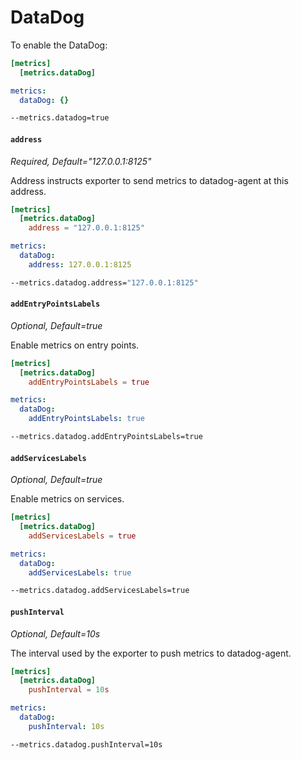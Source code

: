 # DataDog

To enable the DataDog:

```toml tab="File (TOML)"
[metrics]
  [metrics.dataDog]
```

```yaml tab="File (YAML)"
metrics:
  dataDog: {}
```

```bash tab="CLI"
--metrics.datadog=true
```

#### `address`

_Required, Default="127.0.0.1:8125"_

Address instructs exporter to send metrics to datadog-agent at this address.

```toml tab="File (TOML)"
[metrics]
  [metrics.dataDog]
    address = "127.0.0.1:8125"
```

```yaml tab="File (YAML)"
metrics:
  dataDog:
    address: 127.0.0.1:8125
```

```bash tab="CLI"
--metrics.datadog.address="127.0.0.1:8125"
```

#### `addEntryPointsLabels`

_Optional, Default=true_

Enable metrics on entry points.

```toml tab="File (TOML)"
[metrics]
  [metrics.dataDog]
    addEntryPointsLabels = true
```

```yaml tab="File (YAML)"
metrics:
  dataDog:
    addEntryPointsLabels: true
```

```bash tab="CLI"
--metrics.datadog.addEntryPointsLabels=true
```

#### `addServicesLabels`

_Optional, Default=true_

Enable metrics on services.

```toml tab="File (TOML)"
[metrics]
  [metrics.dataDog]
    addServicesLabels = true
```

```yaml tab="File (YAML)"
metrics:
  dataDog:
    addServicesLabels: true
```

```bash tab="CLI"
--metrics.datadog.addServicesLabels=true
```

#### `pushInterval`

_Optional, Default=10s_

The interval used by the exporter to push metrics to datadog-agent.

```toml tab="File (TOML)"
[metrics]
  [metrics.dataDog]
    pushInterval = 10s
```

```yaml tab="File (YAML)"
metrics:
  dataDog:
    pushInterval: 10s
```

```bash tab="CLI"
--metrics.datadog.pushInterval=10s
```

